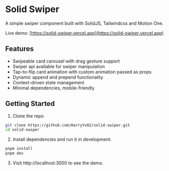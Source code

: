 # Solid Swiper

A simple swiper component built with SolidJS, Tailwindcss and Motion One.

Live demo: [https://solid-swiper.vercel.app](https://solid-swiper.vercel.app)

## Features

- Swipeable card carousel with drag gesture support
- Swiper api available for swiper manipulation
- Tap-to-flip card animation with custom animation passed as props
- Dynamic append and prepend functionality
- Context-driven state management
- Minimal dependencies, mobile-friendly

## Getting Started

1. Clone the repo
```bash
git clone https://github.com/HarryYu02/solid-swiper.git
cd solid-swiper
```

2. Install dependencies and run it in development.
```bash
pnpm install
pnpm dev
```

3. Visit http://localhost:3000 to see the demo.
